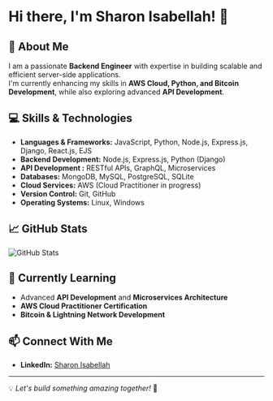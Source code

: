 # Hi there, I'm Sharon Isabellah! 👋

## 🚀 About Me
I am a passionate **Backend Engineer** with expertise in building scalable and efficient server-side applications.  
I'm currently enhancing my skills in **AWS Cloud, Python, and Bitcoin Development**, while also exploring advanced **API Development**.

## 💻 Skills & Technologies

- **Languages & Frameworks:** JavaScript, Python, Node.js, Express.js, Django, React.js, EJS  
- **Backend Development:** Node.js, Express.js, Python (Django)  
- **API Development :** RESTful APIs, GraphQL, Microservices  
- **Databases:** MongoDB, MySQL, PostgreSQL, SQLite  
- **Cloud Services:** AWS (Cloud Practitioner in progress)  
- **Version Control:** Git, GitHub  
- **Operating Systems:** Linux, Windows  

## 📈 GitHub Stats
![GitHub Stats](https://github-readme-stats.vercel.app/api?username=isabell-ah&show_icons=true&theme=radical)

## 🌱 Currently Learning
- Advanced **API Development** and **Microservices Architecture**  
- **AWS Cloud Practitioner Certification**  
- **Bitcoin & Lightning Network Development**  

## 📫 Connect With Me
- **LinkedIn:** [Sharon Isabellah](https://www.linkedin.com/in/sharon-isabellah/) 

---
💡 *Let's build something amazing together!* 🚀
